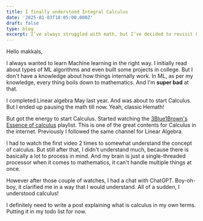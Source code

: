 ```yaml
---
title: I finally understood Integral Calculus
date: '2025-01-03T18:05:00.000Z'
draft: false
type: blog
excerpt: I’ve always struggled with math, but I’ve decided to revisit Calculus to truly understand Machine Learning. It wasn’t easy—had to watch the basics twice and still felt lost. But after a chat with ChatGPT, it finally made sense! Excited to share my perspective on it soon.
---
```


Hello makkals,

I always wanted to learn Machine learning in the right way. I initially read about types of ML algorithms and even built some projects in college. But I don't have a knowledge about how things internally work. In ML, as per my knowledge, every thing boils down to mathematics. And I'm **super bad** at that.

I completed Linear algebra May last year. And was about to start Calculus. But I ended up pausing the math till now. Yeah, classic Hemath!

But got the energy to start Calculus. Started watching the [3Blue1Brown's Essence of calculus](https://www.youtube.com/playlist?list=PLZHQObOWTQDMsr9K-rj53DwVRMYO3t5Yr) playlist. This is one of the great contents for Calculus in the internet. Previously I followed the same channel for Linear Algebra.

I had to watch the first video 2 times to somewhat understand the concept of calculus. But still after that, I didn't understand much, because there is basically a lot to process in mind. And my brain is just a single-threaded processor when it comes to mathematics, it can't handle multiple things at once.

However after those couple of watches, I had a chat with ChatGPT. Boy-oh-boy, it clarified me in a way that I would understand. All of a sudden, I understood calculus!

I definitely need to write a post explaining what is calculus in my own terms. Putting it in my todo list for now.